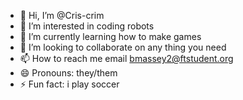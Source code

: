 - 👋 Hi, I’m @Cris-crim
- 👀 I’m interested in coding robots
- 🌱 I’m currently learning how to make games
- 💞️ I’m looking to collaborate on any thing you need
- 📫 How to reach me email bmassey2@ftstudent.org
- 😄 Pronouns: they/them
- ⚡ Fun fact: i play soccer

<!---
Cris-crim/Cris-crim is a ✨ special ✨ repository because its `README.md` (this file) appears on your GitHub profile.
You can click the Preview link to take a look at your changes.
--->
